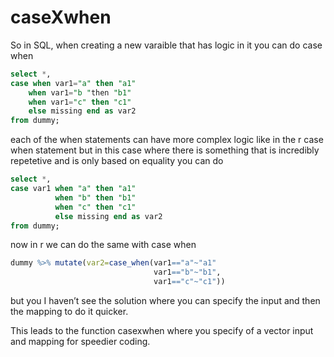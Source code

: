 # caseXwhen

So in SQL, when creating a new varaible that has logic in it you can do case when
```SQL
select *,
case when var1="a" then "a1"
    when var1="b "then "b1"
    when var1="c" then "c1"
    else missing end as var2
from dummy;
```

each of the when statements can have more complex logic like in the r case when statement but in this case where there is something that is incredibly repetetive and is only based on equality you can do

```SQL
select *,
case var1 when "a" then "a1"
          when "b" then "b1"
          when "c" then "c1"
          else missing end as var2
from dummy;
```

now in r we can do the same with case when
```r
dummy %>% mutate(var2=case_when(var1=="a"~"a1"
                                var1=="b"~"b1",
                                var1=="c"~"c1"))
```
but you I haven’t see the solution where you can specify the input and then the mapping to do it quicker.

This leads to the function casexwhen where you specify of a vector input and mapping for speedier coding.

